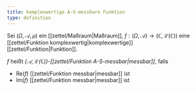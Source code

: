 ```yaml
---
title: komplexwertige A-S-messbare Funktion
type: definition
---
```


Sei $(\Omega, \mathcal{A}, \mu)$ ein [[zettel/Maßraum|Maßraum]], $f: (\Omega, \mathcal{A}) \to (\mathbb{C}, \mathcal{L}(\mathbb{C}))$ eine [[zettel/Funktion komplexwertig|komplexwertige]] [[zettel/Funktion|Funktion]].

$f$ heißt *$(\mathcal{A}, \mathcal{L}(\mathbb{C}))$-[[zettel/Funktion A-S-messbar|messbar]]*, falls
- $\text{Re}(f)$ [[zettel/Funktion messbar|messbar]] ist
- $\text{Im}(f)$ [[zettel/Funktion messbar|messbar]] ist